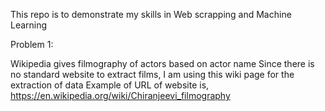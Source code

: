 This repo is to demonstrate my skills in Web scrapping and Machine Learning 

Problem 1:


Wikipedia gives filmography of actors based on actor name
Since there is no standard website to extract films, I am using this wiki page for the extraction of data
Example of URL of website is,
https://en.wikipedia.org/wiki/Chiranjeevi_filmography
